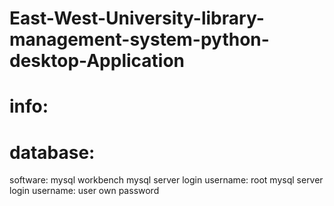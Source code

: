 # East-West-University-library-management-system-python-desktop-Application
# info:
# database:

  software: mysql workbench
  mysql server login username: root
  mysql server login username: user own password
  
  
